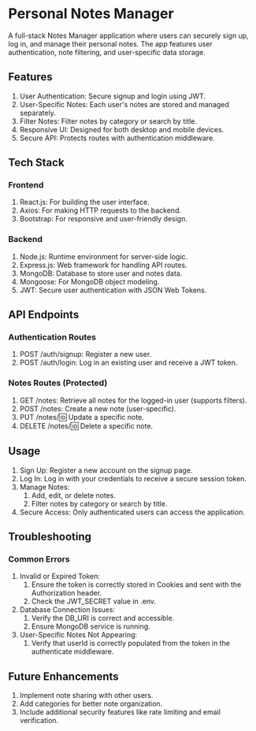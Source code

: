 # Personal Notes Manager ###
A full-stack Notes Manager application where users can securely sign up, log in, and manage their personal notes. The app features user authentication, note filtering, and user-specific data storage.

## Features

1. User Authentication: Secure signup and login using JWT.
2. User-Specific Notes: Each user's notes are stored and managed separately.
3. Filter Notes: Filter notes by category or search by title.
4. Responsive UI: Designed for both desktop and mobile devices.
5. Secure API: Protects routes with authentication middleware.

## Tech Stack
### Frontend

1. React.js: For building the user interface.
2. Axios: For making HTTP requests to the backend.
3. Bootstrap: For responsive and user-friendly design.

### Backend

1. Node.js: Runtime environment for server-side logic.
2. Express.js: Web framework for handling API routes.
3. MongoDB: Database to store user and notes data.
4. Mongoose: For MongoDB object modeling.
5. JWT: Secure user authentication with JSON Web Tokens.

## API Endpoints
### Authentication Routes

1. POST /auth/signup: Register a new user.
2. POST /auth/login: Log in an existing user and receive a JWT token.

### Notes Routes (Protected)
1. GET /notes: Retrieve all notes for the logged-in user (supports filters).
2. POST /notes: Create a new note (user-specific).
3. PUT /notes/:id: Update a specific note.
4. DELETE /notes/:id: Delete a specific note.

## Usage

1. Sign Up: Register a new account on the signup page.
2. Log In: Log in with your credentials to receive a secure session token.
3. Manage Notes:
    1. Add, edit, or delete notes.
    2. Filter notes by category or search by title.
4. Secure Access: Only authenticated users can access the application.

## Troubleshooting
### Common Errors

1. Invalid or Expired Token:
    1. Ensure the token is correctly stored in Cookies and sent with the Authorization header. 
    2. Check the JWT_SECRET value in .env.
2. Database Connection Issues:
    1. Verify the DB_URI is correct and accessible.
    2. Ensure MongoDB service is running.
3. User-Specific Notes Not Appearing:
    1. Verify that userId is correctly populated from the token in the authenticate middleware.

## Future Enhancements
1. Implement note sharing with other users.
2. Add categories for better note organization.
3. Include additional security features like rate limiting and email verification.